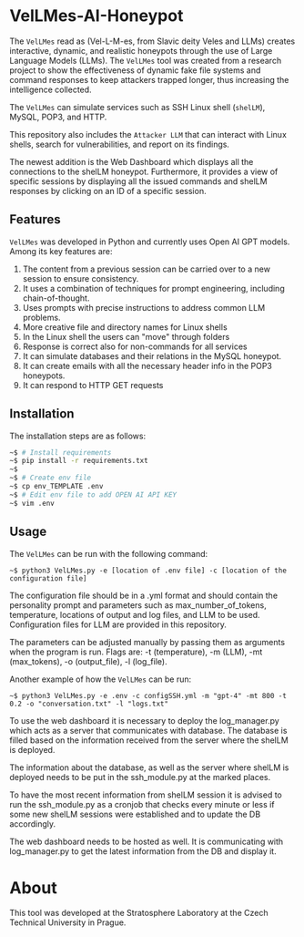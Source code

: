 # VelLMes-AI-Honeypot

The `VelLMes` read as (Vel-L-M-es, from Slavic deity Veles and LLMs) creates interactive, dynamic, and realistic honeypots through the use of Large Language Models (LLMs). The `VelLMes` tool was created from a research project to show the effectiveness of dynamic fake file systems and command responses to keep attackers trapped longer, thus increasing the intelligence collected.

The `VelLMes` can simulate services such as SSH Linux shell (`shelLM`), MySQL, POP3, and HTTP.

This repository also includes the `Attacker LLM` that can interact with Linux shells, search for vulnerabilities, and report on its findings.

The newest addition is the Web Dashboard which displays all the connections to the shelLM honeypot. Furthermore, it provides a view of specific sessions by displaying all the issued commands and shelLM responses by clicking on an ID of a specific session.

## Features

`VelLMes` was developed in Python and currently uses Open AI GPT models. Among its key features are:

1. The content from a previous session can be carried over to a new session to ensure consistency.
2. It uses a combination of techniques for prompt engineering, including chain-of-thought.
3. Uses prompts with precise instructions to address common LLM problems.
4. More creative file and directory names for Linux shells
5. In the Linux shell the users can "move" through folders
6. Response is correct also for non-commands for all services
7. It can simulate databases and their relations in the MySQL honeypot.
8. It can create emails with all the necessary header info in the POP3 honeypots.
9. It can respond to HTTP GET requests 

## Installation

The installation steps are as follows:

```bash
~$ # Install requirements
~$ pip install -r requirements.txt
~$
~$ # Create env file
~$ cp env_TEMPLATE .env
~$ # Edit env file to add OPEN AI API KEY
~$ vim .env
```

## Usage

The `VelLMes` can be run with the following command:
```
~$ python3 VelLMes.py -e [location of .env file] -c [location of the configuration file] 
```

The configuration file should be in a .yml format and should contain the personality prompt and parameters such as max_number_of_tokens, temperature, locations of output and log files, and LLM to be used.
Configuration files for LLM are provided in this repository.

The parameters can be adjusted manually by passing them as arguments when the program is run. Flags are: -t (temperature), -m (LLM), -mt (max_tokens), -o (output_file), -l (log_file).

Another example of how the `VelLMes` can be run:
```
~$ python3 VelLMes.py -e .env -c configSSH.yml -m "gpt-4" -mt 800 -t 0.2 -o "conversation.txt" -l "logs.txt"
```

To use the web dashboard it is necessary to deploy the log_manager.py which acts as a server that communicates with database. The database is filled based on the information received from the server where the shelLM is deployed. 

The information about the database, as well as the server where shelLM is deployed needs to be put in the ssh_module.py at the marked places.

To have the most recent information from shelLM session it is advised to run the ssh_module.py as a cronjob that checks every minute or less if some new shelLM sessions were established and to update the DB accordingly.

The web dashboard needs to be hosted as well. It is communicating with log_manager.py to get the latest information from the DB and display it.

# About

This tool was developed at the Stratosphere Laboratory at the Czech Technical University in Prague.

